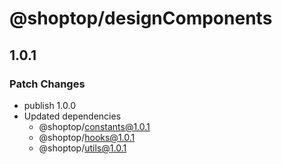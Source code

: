# @shoptop/designComponents

## 1.0.1

### Patch Changes

- publish 1.0.0
- Updated dependencies
  - @shoptop/constants@1.0.1
  - @shoptop/hooks@1.0.1
  - @shoptop/utils@1.0.1
